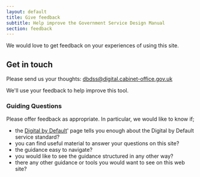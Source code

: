 ```yaml
---
layout: default
title: Give feedback
subtitle: Help improve the Government Service Design Manual
section: feedback
---
```


We would love to get feedback on your experiences of using this site.

## Get in touch

Please send us your thoughts: [dbdss@digital.cabinet-office.gov.uk](mailto:dbdss@digital.cabinet-office.gov.uk)

We'll use your feedback to help improve this tool.

### Guiding Questions

Please offer feedback as appropriate. In particular, we would like to know if;

* the [Digital by Default](digital-by-default/)' page tells you enough  about the Digital by Default service standard?
* you can find useful material to answer your questions on this site?
* the guidance easy to navigate?
* you would like to see the guidance structured in any other way?
* there any other guidance or tools you would want to see on this web site?
